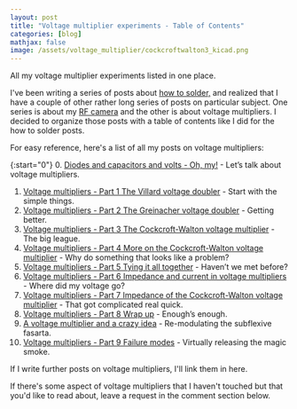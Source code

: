```yaml
---
layout: post
title: "Voltage multiplier experiments - Table of Contents"
categories: [blog]
mathjax: false
image: /assets/voltage_multiplier/cockcroftwalton3_kicad.png
--- 
```

All my voltage multiplier experiments listed in one place.

I've been writing a series of posts about [how to solder,](howtosolder-toc) and realized that I have a couple of other rather long series of posts on particular subject.  One series is about my [RF camera](rfcamera) and the other is about voltage multipliers.  I decided to organize those posts with a table of contents like I did for the how to solder posts.

For easy reference, here's a list of all my posts on voltage multipliers:

{:start="0"}
0.  [Diodes and capacitors and volts - Oh, my!](diode-capacitors-volts) - Let’s talk about voltage multipliers.
1.  [Voltage multipliers - Part 1 The Villard voltage doubler](diode-capacitors-volts-pt1) - Start with the simple things.
2.  [Voltage multipliers - Part 2 The Greinacher voltage doubler](diode-capacitors-volts-pt2) - Getting better.
3.  [Voltage multipliers - Part 3 The Cockcroft-Walton voltage multiplier](diode-capacitors-volts-pt3) - The big league.
4.  [Voltage multipliers - Part 4 More on the Cockcroft-Walton voltage multiplier](diode-capacitors-volts-pt4) - Why do something that looks like a problem?
5.  [Voltage multipliers - Part 5 Tying it all together](diode-capacitors-volts-pt5) - Haven’t we met before?
6.  [Voltage multipliers - Part 6 Impedance and current in voltage multipliers](diode-capacitors-volts-pt6) - Where did my voltage go?
7.  [Voltage multipliers - Part 7 Impedance of the Cockcroft-Walton voltage multiplier](diode-capacitors-volts-pt7) - That got complicated real quick.
8.  [Voltage multipliers - Part 8 Wrap up](diode-capacitors-volts-pt8) - Enough’s enough.
9.  [A voltage multiplier and a crazy idea](am-multiplier) - Re-modulating the subflexive fasarta.
10. [Voltage multipliers - Part 9 Failure modes](diode-capacitors-volts-pt9) - Virtually releasing the magic smoke.

If I write further posts on voltage multipliers, I'll link them in here.

If there's some aspect of voltage multipliers that I haven't touched but that you'd like to read about, leave a request in the comment section below.
